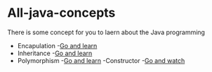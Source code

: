 # All-java-concepts
There is some concept for you to laern about the Java programming

- Encapulation
   -[Go and learn](https://youtu.be/1g7uZGtDYXs)
- Inheritance
   -[Go and learn](https://youtu.be/2iFQBDF8ImA)
-  Polymorphism
   -[Go and learn](https://youtu.be/cjbiC2DAyMk)
-Constructor
  -[Go and watch](https://youtu.be/RC_NgFoMsj4)
